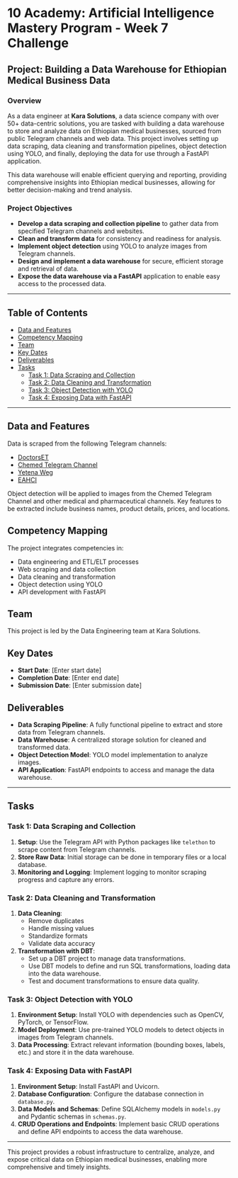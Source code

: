 # 10 Academy: Artificial Intelligence Mastery Program - Week 7 Challenge

## Project: Building a Data Warehouse for Ethiopian Medical Business Data

### Overview
As a data engineer at **Kara Solutions**, a data science company with over 50+ data-centric solutions, you are tasked with building a data warehouse to store and analyze data on Ethiopian medical businesses, sourced from public Telegram channels and web data. This project involves setting up data scraping, data cleaning and transformation pipelines, object detection using YOLO, and finally, deploying the data for use through a FastAPI application.

This data warehouse will enable efficient querying and reporting, providing comprehensive insights into Ethiopian medical businesses, allowing for better decision-making and trend analysis. 

### Project Objectives
- **Develop a data scraping and collection pipeline** to gather data from specified Telegram channels and websites.
- **Clean and transform data** for consistency and readiness for analysis.
- **Implement object detection** using YOLO to analyze images from Telegram channels.
- **Design and implement a data warehouse** for secure, efficient storage and retrieval of data.
- **Expose the data warehouse via a FastAPI** application to enable easy access to the processed data.

---

## Table of Contents
- [Data and Features](#data-and-features)
- [Competency Mapping](#competency-mapping)
- [Team](#team)
- [Key Dates](#key-dates)
- [Deliverables](#deliverables)
- [Tasks](#tasks)
    - [Task 1: Data Scraping and Collection](#task-1-data-scraping-and-collection)
    - [Task 2: Data Cleaning and Transformation](#task-2-data-cleaning-and-transformation)
    - [Task 3: Object Detection with YOLO](#task-3-object-detection-with-yolo)
    - [Task 4: Exposing Data with FastAPI](#task-4-exposing-data-with-fastapi)

---

## Data and Features
Data is scraped from the following Telegram channels:
- [DoctorsET](https://t.me/DoctorsET)
- [Chemed Telegram Channel](https://t.me/lobelia4cosmetics)
- [Yetena Weg](https://t.me/yetenaweg)
- [EAHCI](https://t.me/EAHCI)

Object detection will be applied to images from the Chemed Telegram Channel and other medical and pharmaceutical channels. Key features to be extracted include business names, product details, prices, and locations.

## Competency Mapping
The project integrates competencies in:
- Data engineering and ETL/ELT processes
- Web scraping and data collection
- Data cleaning and transformation
- Object detection using YOLO
- API development with FastAPI

## Team
This project is led by the Data Engineering team at Kara Solutions.

## Key Dates
- **Start Date**: [Enter start date]
- **Completion Date**: [Enter end date]
- **Submission Date**: [Enter submission date]

## Deliverables
- **Data Scraping Pipeline**: A fully functional pipeline to extract and store data from Telegram channels.
- **Data Warehouse**: A centralized storage solution for cleaned and transformed data.
- **Object Detection Model**: YOLO model implementation to analyze images.
- **API Application**: FastAPI endpoints to access and manage the data warehouse.

---

## Tasks

### Task 1: Data Scraping and Collection
1. **Setup**: Use the Telegram API with Python packages like `telethon` to scrape content from Telegram channels.
2. **Store Raw Data**: Initial storage can be done in temporary files or a local database.
3. **Monitoring and Logging**: Implement logging to monitor scraping progress and capture any errors.

### Task 2: Data Cleaning and Transformation
1. **Data Cleaning**:
    - Remove duplicates
    - Handle missing values
    - Standardize formats
    - Validate data accuracy
2. **Transformation with DBT**:
    - Set up a DBT project to manage data transformations.
    - Use DBT models to define and run SQL transformations, loading data into the data warehouse.
    - Test and document transformations to ensure data quality.

### Task 3: Object Detection with YOLO
1. **Environment Setup**: Install YOLO with dependencies such as OpenCV, PyTorch, or TensorFlow.
2. **Model Deployment**: Use pre-trained YOLO models to detect objects in images from Telegram channels.
3. **Data Processing**: Extract relevant information (bounding boxes, labels, etc.) and store it in the data warehouse.

### Task 4: Exposing Data with FastAPI
1. **Environment Setup**: Install FastAPI and Uvicorn.
2. **Database Configuration**: Configure the database connection in `database.py`.
3. **Data Models and Schemas**: Define SQLAlchemy models in `models.py` and Pydantic schemas in `schemas.py`.
4. **CRUD Operations and Endpoints**: Implement basic CRUD operations and define API endpoints to access the data warehouse.

--- 

This project provides a robust infrastructure to centralize, analyze, and expose critical data on Ethiopian medical businesses, enabling more comprehensive and timely insights.
